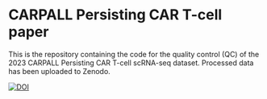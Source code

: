 # CARPALL Persisting CAR T-cell paper
This is the repository containing the code for the quality control (QC) of the 2023 CARPALL Persisting CAR T-cell scRNA-seq dataset. Processed data has been uploaded to Zenodo.

[![DOI](https://zenodo.org/badge/577725428.svg)](https://zenodo.org/badge/latestdoi/577725428)
